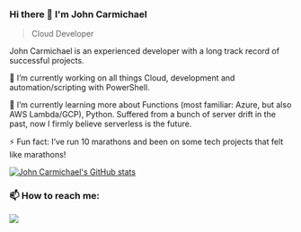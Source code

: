 ### Hi there 👋 I'm John Carmichael
> Cloud Developer

<div>
<p>
  John Carmichael is an experienced developer with a long track record of successful projects.
 
  🔭 I’m currently working on all things Cloud, development and automation/scripting with PowerShell.
  
  🌱 I’m currently learning more about Functions (most familiar: Azure, but also AWS Lambda/GCP), Python. 
     Suffered from a bunch of server drift in the past, now I firmly believe serverless is the future.
     
  ⚡ Fun fact: I’ve run 10 marathons and been on some tech projects that felt like marathons!
</p>
</div>  

[![John Carmichael's GitHub stats](https://github-readme-stats.vercel.app/api?username=johncarmichael3000)](https://github.com/johncarmichael3000/github-readme-stats)

<h3> 📫 How to reach me: </h3>
<p>
<a href="https://twitter.com/Vancouver6042" target="_blank"><img src="https://img.shields.io/twitter/follow/Vancouver6042?style=social"></a>
</p>
